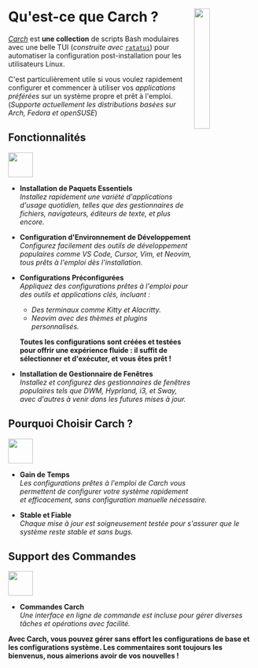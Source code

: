 <h1></h1>
<img
  src="/carch.png"
  width="25%"
  align="right"
 />

<h1>Qu'est-ce que Carch ?</h1>

*[Carch](https://carch.chalisehari.com.np)* est **une collection** de scripts Bash modulaires avec une belle TUI (*construite avec* [`ratatui`](https://github.com/ratatui-org/ratatui)) pour automatiser la configuration post-installation pour les utilisateurs Linux.

C'est particulièrement utile si vous voulez rapidement configurer et commencer à utiliser vos *applications préférées* sur un système propre et prêt à l'emploi. (*Supporte actuellement les distributions basées sur Arch, Fedora et openSUSE*)

## Fonctionnalités
<img src="https://img.icons8.com/?size=80&id=vSx5PNyFqTTo&format=png" width="50" /> 

- **Installation de Paquets Essentiels**  
  *Installez rapidement une variété d'applications d'usage quotidien, telles que des gestionnaires de fichiers, navigateurs, éditeurs de texte, et plus encore.*  

- **Configuration d'Environnement de Développement**  
  *Configurez facilement des outils de développement populaires comme VS Code, Cursor, Vim, et Neovim, tous prêts à l'emploi dès l'installation.*  

- **Configurations Préconfigurées**  
  *Appliquez des configurations prêtes à l'emploi pour des outils et applications clés, incluant :*  
  
  - *Des terminaux comme Kitty et Alacritty.*  
  - *Neovim avec des thèmes et plugins personnalisés.*  
  
  **Toutes les configurations sont créées et testées pour offrir une expérience fluide : il suffit de sélectionner et d'exécuter, et vous êtes prêt !**

- **Installation de Gestionnaire de Fenêtres**  
  *Installez et configurez des gestionnaires de fenêtres populaires tels que DWM, Hyprland, i3, et Sway, avec d'autres à venir dans les futures mises à jour.*  

## Pourquoi Choisir Carch ?
<img src="https://img.icons8.com/?size=80&id=111409&format=png" width="50" />

- **Gain de Temps**  
  *Les configurations prêtes à l'emploi de Carch vous permettent de configurer votre système rapidement et efficacement, sans configuration manuelle nécessaire.*

- **Stable et Fiable**  
  *Chaque mise à jour est soigneusement testée pour s'assurer que le système reste stable et sans bugs.*  

## Support des Commandes 
<img src="https://img.icons8.com/?size=80&id=114423&format=png" width="50" />

- **Commandes Carch**  
  *Une interface en ligne de commande est incluse pour gérer diverses tâches et opérations avec facilité.*  

**Avec Carch, vous pouvez gérer sans effort les configurations de base et les configurations système. Les commentaires sont toujours les bienvenus, nous aimerions avoir de vos nouvelles !**